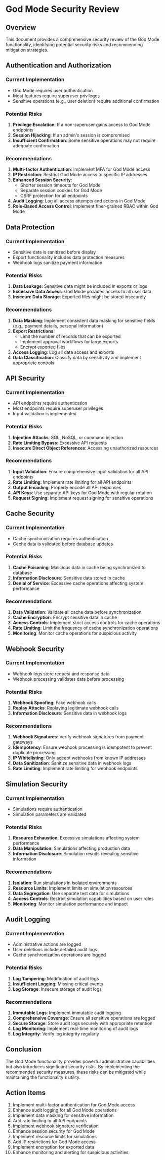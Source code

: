 # God Mode Security Review

## Overview

This document provides a comprehensive security review of the God Mode functionality, identifying potential security risks and recommending mitigation strategies.

## Authentication and Authorization

### Current Implementation

- God Mode requires user authentication
- Most features require superuser privileges
- Sensitive operations (e.g., user deletion) require additional confirmation

### Potential Risks

1. **Privilege Escalation**: If a non-superuser gains access to God Mode endpoints
2. **Session Hijacking**: If an admin's session is compromised
3. **Insufficient Confirmation**: Some sensitive operations may not require adequate confirmation

### Recommendations

1. **Multi-factor Authentication**: Implement MFA for God Mode access
2. **IP Restriction**: Restrict God Mode access to specific IP addresses
3. **Enhanced Session Security**:
   - Shorter session timeouts for God Mode
   - Separate session cookies for God Mode
   - CSRF protection for all endpoints
4. **Audit Logging**: Log all access attempts and actions in God Mode
5. **Role-Based Access Control**: Implement finer-grained RBAC within God Mode

## Data Protection

### Current Implementation

- Sensitive data is sanitized before display
- Export functionality includes data protection measures
- Webhook logs sanitize payment information

### Potential Risks

1. **Data Leakage**: Sensitive data might be included in exports or logs
2. **Excessive Data Access**: God Mode provides access to all user data
3. **Insecure Data Storage**: Exported files might be stored insecurely

### Recommendations

1. **Data Masking**: Implement consistent data masking for sensitive fields (e.g., payment details, personal information)
2. **Export Restrictions**:
   - Limit the number of records that can be exported
   - Implement approval workflows for large exports
   - Encrypt exported files
3. **Access Logging**: Log all data access and exports
4. **Data Classification**: Classify data by sensitivity and implement appropriate controls

## API Security

### Current Implementation

- API endpoints require authentication
- Most endpoints require superuser privileges
- Input validation is implemented

### Potential Risks

1. **Injection Attacks**: SQL, NoSQL, or command injection
2. **Rate Limiting Bypass**: Excessive API requests
3. **Insecure Direct Object References**: Accessing unauthorized resources

### Recommendations

1. **Input Validation**: Ensure comprehensive input validation for all API endpoints
2. **Rate Limiting**: Implement rate limiting for all API endpoints
3. **Output Encoding**: Properly encode all API responses
4. **API Keys**: Use separate API keys for God Mode with regular rotation
5. **Request Signing**: Implement request signing for sensitive operations

## Cache Security

### Current Implementation

- Cache synchronization requires authentication
- Cache data is validated before database updates

### Potential Risks

1. **Cache Poisoning**: Malicious data in cache being synchronized to database
2. **Information Disclosure**: Sensitive data stored in cache
3. **Denial of Service**: Excessive cache operations affecting system performance

### Recommendations

1. **Data Validation**: Validate all cache data before synchronization
2. **Cache Encryption**: Encrypt sensitive data in cache
3. **Access Controls**: Implement strict access controls for cache operations
4. **Rate Limiting**: Limit the frequency of cache synchronization operations
5. **Monitoring**: Monitor cache operations for suspicious activity

## Webhook Security

### Current Implementation

- Webhook logs store request and response data
- Webhook processing validates data before processing

### Potential Risks

1. **Webhook Spoofing**: Fake webhook calls
2. **Replay Attacks**: Replaying legitimate webhook calls
3. **Information Disclosure**: Sensitive data in webhook logs

### Recommendations

1. **Webhook Signatures**: Verify webhook signatures from payment gateways
2. **Idempotency**: Ensure webhook processing is idempotent to prevent duplicate processing
3. **IP Whitelisting**: Only accept webhooks from known IP addresses
4. **Data Sanitization**: Sanitize sensitive data in webhook logs
5. **Rate Limiting**: Implement rate limiting for webhook endpoints

## Simulation Security

### Current Implementation

- Simulations require authentication
- Simulation parameters are validated

### Potential Risks

1. **Resource Exhaustion**: Excessive simulations affecting system performance
2. **Data Manipulation**: Simulations affecting production data
3. **Information Disclosure**: Simulation results revealing sensitive information

### Recommendations

1. **Isolation**: Run simulations in isolated environments
2. **Resource Limits**: Implement limits on simulation resources
3. **Data Segregation**: Use separate test data for simulations
4. **Access Controls**: Restrict simulation capabilities based on user roles
5. **Monitoring**: Monitor simulation performance and impact

## Audit Logging

### Current Implementation

- Administrative actions are logged
- User deletions include detailed audit logs
- Cache synchronization operations are logged

### Potential Risks

1. **Log Tampering**: Modification of audit logs
2. **Insufficient Logging**: Missing critical events
3. **Log Storage**: Insecure storage of audit logs

### Recommendations

1. **Immutable Logs**: Implement immutable audit logging
2. **Comprehensive Coverage**: Ensure all sensitive operations are logged
3. **Secure Storage**: Store audit logs securely with appropriate retention
4. **Log Monitoring**: Implement real-time monitoring of audit logs
5. **Log Integrity**: Verify log integrity regularly

## Conclusion

The God Mode functionality provides powerful administrative capabilities but also introduces significant security risks. By implementing the recommended security measures, these risks can be mitigated while maintaining the functionality's utility.

## Action Items

1. Implement multi-factor authentication for God Mode access
2. Enhance audit logging for all God Mode operations
3. Implement data masking for sensitive information
4. Add rate limiting to all API endpoints
5. Implement webhook signature verification
6. Enhance session security for God Mode
7. Implement resource limits for simulations
8. Add IP restrictions for God Mode access
9. Implement encryption for exported data
10. Enhance monitoring and alerting for suspicious activities
